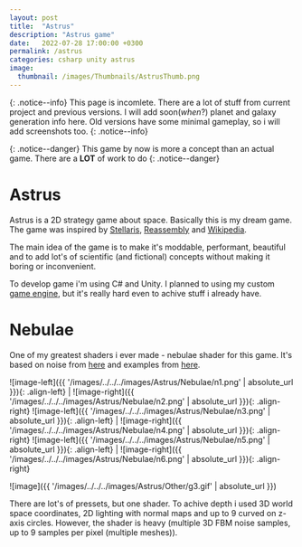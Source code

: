 ```yaml
---
layout: post
title:  "Astrus"
description: "Astrus game"
date:   2022-07-28 17:00:00 +0300
permalink: /astrus
categories: csharp unity astrus
image:
  thumbnail: /images/Thumbnails/AstrusThumb.png
---
```

<script src="https://polyfill.io/v3/polyfill.min.js?features=es6"></script>
<script type="text/javascript" id="MathJax-script" async
  src="https://cdn.jsdelivr.net/npm/mathjax@3/es5/tex-chtml.js">
</script>

{: .notice--info}
This page is incomlete. There are a lot of stuff from current project and previous versions. I will add soon(*when*?) planet and galaxy generation info here. Old versions have some minimal gameplay, so i will add screenshots too.
{: .notice--info}

{: .notice--danger}
This game by now is more a concept than an actual game. There are a **LOT** of work to do
{: .notice--danger}

# Astrus
Astrus is a 2D strategy game about space. Basically this is my dream game. The game was inspired by [Stellaris][Stellaris], [Reassembly] and [Wikipedia][Wikipedia].

The main idea of the game is to make it's moddable, performant, beautiful and to add lot's of scientific (and fictional) concepts without making it boring or inconvenient.

To develop game i'm using C# and Unity. I planned to using my custom [game engine][Quartz], but it's really hard even to achive stuff i already have.

# Nebulae
One of my greatest shaders i ever made - nebulae shader for this game. It's based on noise from [here][IqNoise] and examples from [here][TheBookOfShadersNoise].

![image-left]({{ '/images/../../../images/Astrus/Nebulae/n1.png' | absolute_url }}){: .align-left} | ![image-right]({{ '/images/../../../images/Astrus/Nebulae/n2.png' | absolute_url }}){: .align-right}
![image-left]({{ '/images/../../../images/Astrus/Nebulae/n3.png' | absolute_url }}){: .align-left} | ![image-right]({{ '/images/../../../images/Astrus/Nebulae/n4.png' | absolute_url }}){: .align-right}
![image-left]({{ '/images/../../../images/Astrus/Nebulae/n5.png' | absolute_url }}){: .align-left} | ![image-right]({{ '/images/../../../images/Astrus/Nebulae/n6.png' | absolute_url }}){: .align-right}

![image]({{ '/images/../../../images/Astrus/Other/g3.gif' | absolute_url }})

There are lot's of pressets, but one shader. To achive depth i used 3D world space coordinates, 2D lighting with normal maps and up to 9 curved on z-axis circles. However, the shader is heavy (multiple 3D FBM noise samples, up to 9 samples per pixel (multiple meshes)).

[Stellaris]: https://store.steampowered.com/app/281990/Stellaris/
[Reassembly]: https://store.steampowered.com/app/329130/Reassembly/
[Wikipedia]: https://www.wikipedia.org/
[Quartz]: https://github.com/firedef/Quartz
[IqNoise]: https://www.shadertoy.com/view/4sfGzS
[TheBookOfShadersNoise]: https://thebookofshaders.com/13/